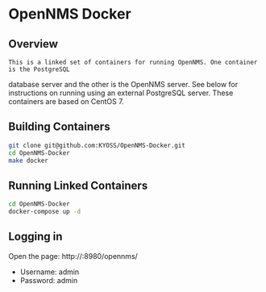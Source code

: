 # OpenNMS Docker

## Overview
    This is a linked set of containers for running OpenNMS. One container is the PostgreSQL
database server and the other is the OpenNMS server. See below for instructions on running
using an external PostgreSQL server. These containers are based on CentOS 7.

## Building Containers
```bash
git clone git@github.com:KYOSS/OpenNMS-Docker.git
cd OpenNMS-Docker
make docker
```

## Running Linked Containers

```bash
cd OpenNMS-Docker
docker-compose up -d
```

## Logging in

Open the page: http://<docker-host>:8980/opennms/

* Username: admin
* Password: admin
